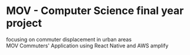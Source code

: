 # MOV - Computer Science final year project 
focusing on commuter displacement in urban areas  
MOV Commuters' Application using React Native and AWS amplify

